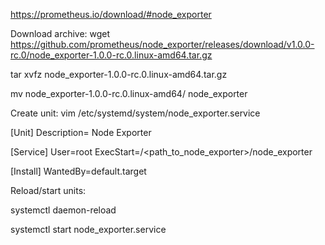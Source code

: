 https://prometheus.io/download/#node_exporter

Download archive:
wget https://github.com/prometheus/node_exporter/releases/download/v1.0.0-rc.0/node_exporter-1.0.0-rc.0.linux-amd64.tar.gz

tar xvfz node_exporter-1.0.0-rc.0.linux-amd64.tar.gz

mv node_exporter-1.0.0-rc.0.linux-amd64/ node_exporter

Create unit:
vim /etc/systemd/system/node_exporter.service

[Unit]
Description= Node Exporter

[Service]
User=root
ExecStart=/<path_to_node_exporter>/node_exporter

[Install]
WantedBy=default.target

Reload/start units:

systemctl daemon-reload

systemctl start node_exporter.service

